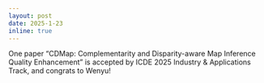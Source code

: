 ```yaml
---
layout: post
date: 2025-1-23
inline: true
---
```


One paper “CDMap: Complementarity and Disparity-aware Map Inference Quality Enhancement” is accepted by ICDE 2025 Industry \& Applications Track, and congrats to Wenyu! 
